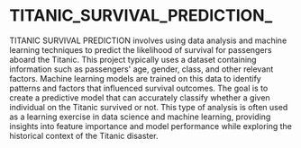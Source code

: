 # TITANIC_SURVIVAL_PREDICTION_
TITANIC SURVIVAL PREDICTION involves using data analysis and machine learning techniques to predict the likelihood of survival for passengers aboard the Titanic. This project typically uses a dataset containing information such as passengers' age, gender, class, and other relevant factors. Machine learning models are trained on this data to identify patterns and factors that influenced survival outcomes. The goal is to create a predictive model that can accurately classify whether a given individual on the Titanic survived or not. This type of analysis is often used as a learning exercise in data science and machine learning, providing insights into feature importance and model performance while exploring the historical context of the Titanic disaster.
